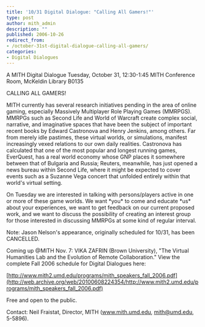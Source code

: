 ```yaml
---
title: '10/31 Digital Dialogue: "Calling All Gamers!"'
type: post
author: mith_admin
description: ""
published: 2006-10-26
redirect_from: 
- /october-31st-digital-dialogue-calling-all-gamers/
categories:
- Digital Dialogues
---
```

A MITH Digital Dialogue Tuesday, October 31, 12:30-1:45 MITH Conference Room, McKeldin Library B0135

CALLING ALL GAMERS!

MITH currently has several research initiatives pending in the area of online gaming, especially Massively Multiplayer Role Playing Games (MMRPGS). MMRPGs such as Second Life and World of Warcraft create complex social, narrative, and imaginative spaces that have been the subject of important recent books by Edward Castronova and Henry Jenkins, among others. Far from merely idle pastimes, these virtual worlds, or simulations, manifest increasingly vexed relations to our own daily realities. Castronova has calculated that one of the most popular and longest running games, EverQuest, has a real world economy whose GNP places it somewhere between that of Bulgaria and Russia; Reuters, meanwhile, has just opened a news bureau within Second Life, where it might be expected to cover events such as a Suzanne Vega concert that unfolded entirely within that world's virtual setting.

On Tuesday we are interested in talking with persons/players active in one or more of these game worlds. We want \*you\* to come and educate \*us\* about your experiences, we want to get feedback on our current proposed work, and we want to discuss the possibility of creating an interest group for those interested in discussing MMRPGs at some kind of regular interval.

Note: Jason Nelson's appearance, originally scheduled for 10/31, has been CANCELLED.

Coming up @MITH Nov. 7: VIKA ZAFRIN (Brown University), "The Virtual Humanities Lab and the Evolution of Remote Collaboration." View the complete Fall 2006 schedule for Digital Dialogues here:

[http://www.mith2.umd.edu/programs/mith_speakers_fall_2006.pdf](http://web.archive.org/web/20100608224354/http://www.mith2.umd.edu/programs/mith_speakers_fall_2006.pdf)

Free and open to the public.

Contact: Neil Fraistat, Director, MITH (www.mith.umd.edu, mith@umd.edu, 5-5896).
